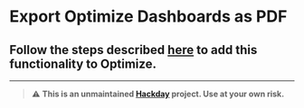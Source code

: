 # Export Optimize Dashboards as PDF

## Follow the steps described [here](https://sebastianstamm.github.io/camunda-optimize-pdf-export/) to add this functionality to Optimize.

---

> :warning: **This is an unmaintained [Hackday](https://en.wikipedia.org/wiki/Hackathon) project. Use at your own risk.**
